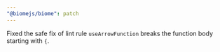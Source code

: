 ```yaml
---
"@biomejs/biome": patch
---
```


Fixed the safe fix of lint rule `useArrowFunction` breaks the function body starting with `{`.
